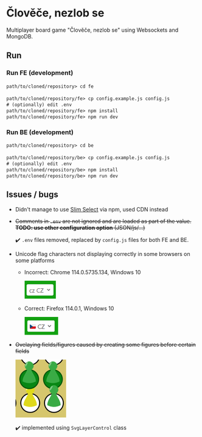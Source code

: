 # Člověče, nezlob se

Multiplayer board game "Člověče, nezlob se" using Websockets and MongoDB.

## Run
### Run FE (development)
```
path/to/cloned/repository> cd fe

path/to/cloned/repository/fe> cp config.example.js config.js
# (optionally) edit .env
path/to/cloned/repository/fe> npm install
path/to/cloned/repository/fe> npm run dev
```

### Run BE (development)
```
path/to/cloned/repository> cd be

path/to/cloned/repository/be> cp config.example.js config.js
# (optionally) edit .env
path/to/cloned/repository/be> npm install
path/to/cloned/repository/be> npm run dev
```

## Issues / bugs

- Didn't manage to use [Slim Select](https://slimselectjs.com/) via npm, used CDN instead
- ~~Comments in `.env` are not ignored and are loaded as part of the value. **TODO: use other configuration option** (JSON/js/...)~~

    :heavy_check_mark: `.env` files removed, replaced by `config.js` files for both FE and BE.
- Unicode flag characters not displaying correctly in some browsers on some platforms

  - Incorrect: Chrome 114.0.5735.134, Windows 10

    ![Incorrect](/docs/icons_chrome.PNG)

  - Correct: Firefox 114.0.1, Windows 10
  
    ![Correct](/docs/icons_firefox.PNG)
- ~~Ovelaying fields/figures caused by creating some figures before certain fields~~

    ~~![Wrong layers](/docs/layers_bug.PNG)~~

    :heavy_check_mark: implemented using `SvgLayerControl` class
